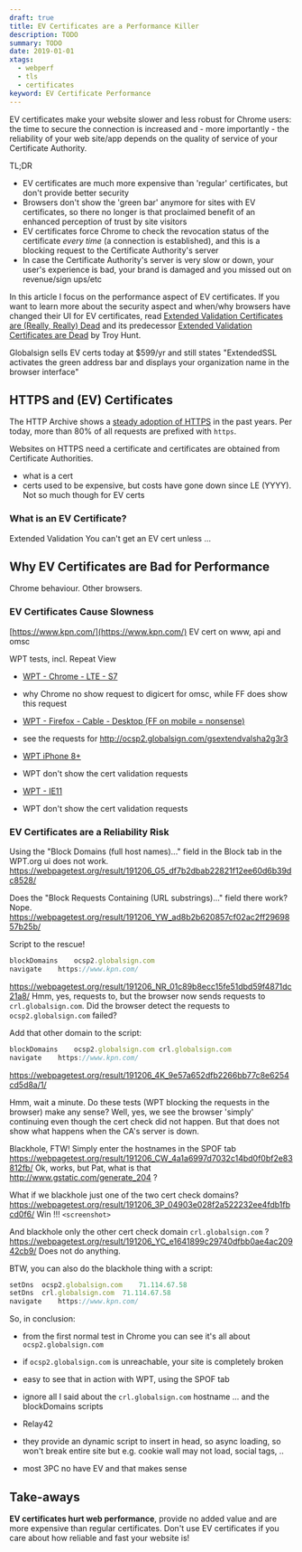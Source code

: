 ```yaml
---
draft: true
title: EV Certificates are a Performance Killer
description: TODO
summary: TODO
date: 2019-01-01
xtags:
  - webperf
  - tls
  - certificates
keyword: EV Certificate Performance
---
```


EV certificates make your website slower and less robust for Chrome users: the time to secure the connection is increased and - more importantly - the reliability of your web site/app depends on the quality of service of your Certificate Authority. 

TL;DR
- EV certificates are much more expensive than 'regular' certificates, but don't provide better security
- Browsers don't show the 'green bar' anymore for sites with EV certificates, so there no longer is that proclaimed benefit of an enhanced perception of trust by site visitors
- EV certificates force Chrome to check the revocation status of the certificate _every time_ (a connection is established), and this is a blocking request to the Certificate Authority's server
- In case the Certificate Authority's server is very slow or down, your user's experience is bad, your brand is damaged and you missed out on revenue/sign ups/etc

In this article I focus on the performance aspect of EV certificates.
If you want to learn more about the security aspect and when/why browsers have changed their UI for EV certificates, read [Extended Validation Certificates are (Really, Really) Dead](https://www.troyhunt.com/extended-validation-certificates-are-really-really-dead/) and its predecessor [Extended Validation Certificates are Dead](https://www.troyhunt.com/extended-validation-certificates-are-dead/) by Troy Hunt.

Globalsign sells EV certs today at $599/yr and still states "ExtendedSSL activates the green address bar and displays your organization name in the browser interface"


## HTTPS and (EV) Certificates
The HTTP Archive shows a [steady adoption of HTTPS](https://almanac.httparchive.org/en/2019/security) in the past years. Per today, more than 80% of all requests are prefixed with `https`.

Websites on HTTPS need a certificate and certificates are obtained from Certificate Authorities.
- what is a cert
- certs used to be expensive, but costs have gone down since LE (YYYY). Not so much though for EV certs 

### What is an EV Certificate?

Extended Validation
You can't get an EV cert unless ...

## Why EV Certificates are Bad for Performance

Chrome behaviour.
Other browsers.

### EV Certificates Cause Slowness

[https://www.kpn.com/](https://www.kpn.com/)
EV cert on www, api and omsc

WPT tests, incl. Repeat View

- [WPT - Chrome - LTE - S7](https://webpagetest.org/result/191206_G5_df7b2dbab22821f12ee60d6b39dc8528/)
- why Chrome no show request to digicert for omsc, while FF does show this request

- [WPT - Firefox - Cable - Desktop (FF on mobile = nonsense)](https://webpagetest.org/result/191206_SQ_f15420633de4930f52101d8a717de426/)
- see the requests for http://ocsp2.globalsign.com/gsextendvalsha2g3r3

- [WPT iPhone 8+](https://webpagetest.org/result/191206_KR_7de3efd6f4d72d27b0a910ed323e2f98/)
- WPT don't show the cert validation requests

- [WPT - IE11](https://webpagetest.org/result/191206_KW_2f83d93760db081d6bf140259da65c70/)
- WPT don't show the cert validation requests

### EV Certificates are a Reliability Risk

Using the "Block Domains (full host names)..." field in the Block tab in the WPT.org ui does not work.
https://webpagetest.org/result/191206_G5_df7b2dbab22821f12ee60d6b39dc8528/

Does the "Block Requests Containing (URL substrings)..." field there work? Nope.
https://webpagetest.org/result/191206_YW_ad8b2b620857cf02ac2ff2969857b25b/

Script to the rescue!

``` js
blockDomains	ocsp2.globalsign.com
navigate	https://www.kpn.com/
```

https://webpagetest.org/result/191206_NR_01c89b8ecc15fe51dbd59f4871dc21a8/
Hmm, yes, requests to, but the browser now sends requests to `crl.globalsign.com`.
Did the browser detect the requests to `ocsp2.globalsign.com` failed?

Add that other domain to the script:

``` js
blockDomains	ocsp2.globalsign.com crl.globalsign.com
navigate	https://www.kpn.com/
```

https://webpagetest.org/result/191206_4K_9e57a652dfb2266bb77c8e6254cd5d8a/1/

Hmm, wait a minute. Do these tests (WPT blocking the requests in the browser) make any sense?
Well, yes, we see the browser 'simply' continuing even though the cert check did not happen.
But that does not show what happens when the CA's server is down.

Blackhole, FTW!
Simply enter the hostnames in the SPOF tab
https://webpagetest.org/result/191206_CW_4a1a6997d7032c14bd0f0bf2e83812fb/
Ok, works, but Pat, what is that http://www.gstatic.com/generate_204 ?

What if we blackhole just one of the two cert check domains?
https://webpagetest.org/result/191206_3P_04903e028f2a522232ee4fdb1fbcd0f6/
Win !!!
`<screenshot>`

And blackhole only the other cert check domain `crl.globalsign.com` ?
https://webpagetest.org/result/191206_YC_e1641899c29740dfbb0ae4ac20942cb9/
Does not do anything.

BTW, you can also do the blackhole thing with a script:
``` js
setDns	ocsp2.globalsign.com	71.114.67.58
setDns	crl.globalsign.com	71.114.67.58
navigate	https://www.kpn.com/
```

So, in conclusion:
- from the first normal test in Chrome you can see it's all about `ocsp2.globalsign.com`
- if `ocsp2.globalsign.com` is unreachable, your site is completely broken 
- easy to see that in action with WPT, using the SPOF tab
- ignore all I said about the `crl.globalsign.com` hostname ... and the blockDomains scripts



- Relay42
- they provide an dynamic script to insert in head, so async loading, so won't break entire site but e.g. cookie wall may not load, social tags, ..
- most 3PC no have EV and that makes sense

## Take-aways

**EV certificates hurt web performance**, provide no added value and are more expensive than regular certificates. Don't use EV certificates if you care about how reliable and fast your website is!
